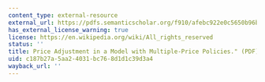 ```yaml
---
content_type: external-resource
external_url: https://pdfs.semanticscholar.org/f910/afebc922e0c5650b96bf9d3011ab5ebf323b.pdf
has_external_license_warning: true
license: https://en.wikipedia.org/wiki/All_rights_reserved
status: ''
title: Price Adjustment in a Model with Multiple-Price Policies." (PDF)
uid: c187b27a-5aa2-4031-bc76-8d1d1c39d3a4
wayback_url: ''
---
```

